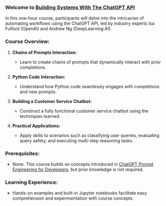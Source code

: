 ### Welcome to [Building Systems With The ChatGPT API](https://www.coursera.org/projects/building-systems-with-the-chatgpt-api-project)

In this one-hour course, participants will delve into the intricacies of automating workflows using the ChatGPT API, led by industry experts Isa Fulford (OpenAI) and Andrew Ng (DeepLearning.AI).

### Course Overview:

1. **Chains of Prompts Interaction:**
   - Learn to create chains of prompts that dynamically interact with prior completions.
   
2. **Python Code Interaction:**
   - Understand how Python code seamlessly engages with completions and new prompts.
   
3. **Building a Customer Service Chatbot:**
   - Construct a fully functional customer service chatbot using the techniques learned.
   
4. **Practical Applications:**
   - Apply skills to scenarios such as classifying user queries, evaluating query safety, and executing multi-step reasoning tasks.
   
### Prerequisites:
   - None. This course builds on concepts introduced in [ChatGPT Prompt Engineering for Developers](https://www.coursera.org/projects/chatgpt-prompt-engineering-for-developers-project), but prior knowledge is not required.

### Learning Experience:
   - Hands-on examples and built-in Jupyter notebooks facilitate easy comprehension and experimentation with course concepts.
